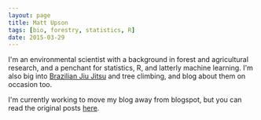 ```yaml
---
layout: page
title: Matt Upson
tags: [bio, forestry, statistics, R]
date: 2015-03-29
---
```


I'm an environmental scientist with a background in forest and agricultural research, and a penchant for statistics, R, and latterly machine learning. I'm also big into [Brazilian Jiu Jitsu](http://en.wikipedia.org/wiki/Brazilian_jiu-jitsu) and tree climbing, and blog about them on occasion too. 

I'm currently working to move my blog away from blogspot, but you can read the original posts [here](http://ivyleavedtoadflax.blogspot.co.uk/).